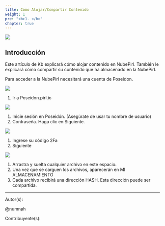 ```yaml
---
title: Cómo Alojar/Compartir Contenido
weight: 1
pre: "<b>1. </b>"
chapter: true
---
```

![](https://pirl.live/ipfs/QmZxeShmMRwJuLmQTFuDTAUeBCauKvmZLJQWtnUhM7MoES)





## Introducción

Este artículo de Kb explicará cómo alojar contenido en NubePirl. También le explicará cómo compartir su contenido que ha almacenado en la NubePirl.

Para acceder a la NubePirl necesitará una cuenta de Poseidon.


![](https://pirl.live/ipfs/QmRVN8YRgXqHReg7Ns2645ZZDzUtopJK4YfuHAZD3PmhB8)

1. Ir a Poseidon.pirl.io






![](https://pirl.live/ipfs/QmTTzzHtv8coyDbCqC9YLGm1HyPra2XMU4S1D4ahujTFvy)

1. Inicie sesión en Poseidón. (Asegúrate de usar tu nombre de usuario)
2. Contraseña. Haga clic en Siguiente.

![](https://pirl.live/ipfs/QmNUrJ5Pz662kSLAzJXz1cJZ9j8H1JqxXCW5WikXrtRbNJ)

1. Ingrese su código 2Fa
2. Siguiente

![](https://pirl.live/ipfs/QmVG1rUMK1L5nnNGeWJJ7CNXiLu5kz4ATLeJapJRPAfZiw)

1. Arrastra y suelta cualquier archivo en este espacio.
2. Una vez que se carguen los archivos, aparecerán en MI ALMACENAMIENTO
3. Cada archivo recibirá una dirección HASH. Esta dirección puede ser compartida.


















---
Autor(s):


@numnah


Contribuyente(s):
